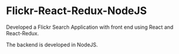 # Flickr-React-Redux-NodeJS

Developed a Flickr Search Application with front end using React and React-Redux. 


The backend is developed in NodeJS.

